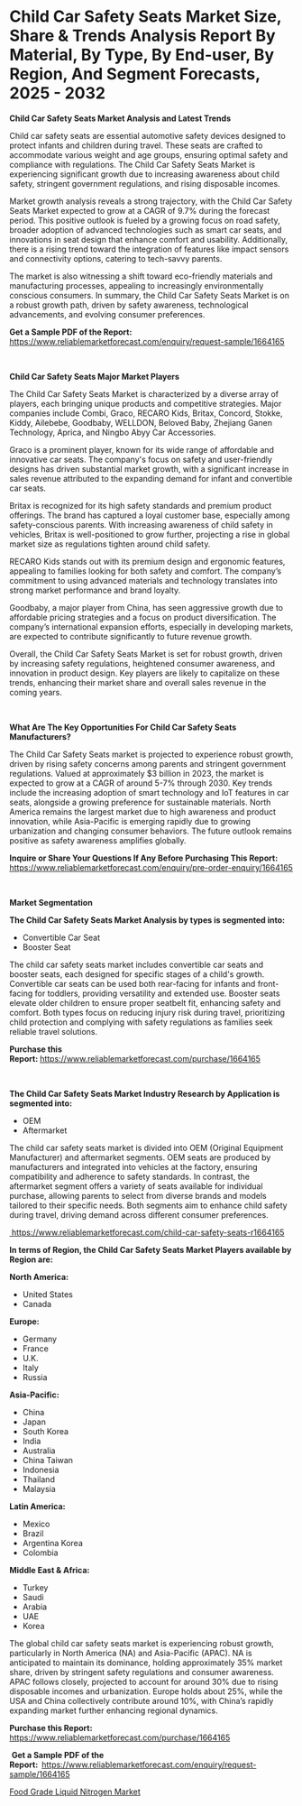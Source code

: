 <p><h1>Child Car Safety Seats Market Size, Share & Trends Analysis Report By Material, By Type, By End-user, By Region, And Segment Forecasts, 2025 - 2032</h1></p><p><strong>Child Car Safety Seats Market Analysis and Latest Trends</strong></p>
<p><p>Child car safety seats are essential automotive safety devices designed to protect infants and children during travel. These seats are crafted to accommodate various weight and age groups, ensuring optimal safety and compliance with regulations. The Child Car Safety Seats Market is experiencing significant growth due to increasing awareness about child safety, stringent government regulations, and rising disposable incomes.</p><p>Market growth analysis reveals a strong trajectory, with the Child Car Safety Seats Market expected to grow at a CAGR of 9.7% during the forecast period. This positive outlook is fueled by a growing focus on road safety, broader adoption of advanced technologies such as smart car seats, and innovations in seat design that enhance comfort and usability. Additionally, there is a rising trend toward the integration of features like impact sensors and connectivity options, catering to tech-savvy parents. </p><p>The market is also witnessing a shift toward eco-friendly materials and manufacturing processes, appealing to increasingly environmentally conscious consumers. In summary, the Child Car Safety Seats Market is on a robust growth path, driven by safety awareness, technological advancements, and evolving consumer preferences.</p></p>
<p><strong>Get a Sample PDF of the Report:&nbsp;</strong> <a href="https://www.reliablemarketforecast.com/enquiry/request-sample/1664165?utm_campaign=2478&utm_medium=2&utm_source=Github&utm_content=ia&utm_term=23032025&utm_id=child-car-safety-seats">https://www.reliablemarketforecast.com/enquiry/request-sample/1664165</a></p>
<p>&nbsp;</p>
<p><strong>Child Car Safety Seats Major Market Players</strong></p>
<p><p>The Child Car Safety Seats Market is characterized by a diverse array of players, each bringing unique products and competitive strategies. Major companies include Combi, Graco, RECARO Kids, Britax, Concord, Stokke, Kiddy, Ailebebe, Goodbaby, WELLDON, Beloved Baby, Zhejiang Ganen Technology, Aprica, and Ningbo Abyy Car Accessories.</p><p>Graco is a prominent player, known for its wide range of affordable and innovative car seats. The company's focus on safety and user-friendly designs has driven substantial market growth, with a significant increase in sales revenue attributed to the expanding demand for infant and convertible car seats.</p><p>Britax is recognized for its high safety standards and premium product offerings. The brand has captured a loyal customer base, especially among safety-conscious parents. With increasing awareness of child safety in vehicles, Britax is well-positioned to grow further, projecting a rise in global market size as regulations tighten around child safety.</p><p>RECARO Kids stands out with its premium design and ergonomic features, appealing to families looking for both safety and comfort. The company’s commitment to using advanced materials and technology translates into strong market performance and brand loyalty. </p><p>Goodbaby, a major player from China, has seen aggressive growth due to affordable pricing strategies and a focus on product diversification. The company’s international expansion efforts, especially in developing markets, are expected to contribute significantly to future revenue growth.</p><p>Overall, the Child Car Safety Seats Market is set for robust growth, driven by increasing safety regulations, heightened consumer awareness, and innovation in product design. Key players are likely to capitalize on these trends, enhancing their market share and overall sales revenue in the coming years.</p></p>
<p>&nbsp;</p>
<p><strong>What Are The Key Opportunities For Child Car Safety Seats Manufacturers?</strong></p>
<p><p>The Child Car Safety Seats market is projected to experience robust growth, driven by rising safety concerns among parents and stringent government regulations. Valued at approximately $3 billion in 2023, the market is expected to grow at a CAGR of around 5-7% through 2030. Key trends include the increasing adoption of smart technology and IoT features in car seats, alongside a growing preference for sustainable materials. North America remains the largest market due to high awareness and product innovation, while Asia-Pacific is emerging rapidly due to growing urbanization and changing consumer behaviors. The future outlook remains positive as safety awareness amplifies globally.</p></p>
<p><strong>Inquire or Share Your Questions If Any Before Purchasing This Report:</strong> <a href="https://www.reliablemarketforecast.com/enquiry/pre-order-enquiry/1664165?utm_campaign=2478&utm_medium=2&utm_source=Github&utm_content=ia&utm_term=23032025&utm_id=child-car-safety-seats">https://www.reliablemarketforecast.com/enquiry/pre-order-enquiry/1664165</a></p>
<p>&nbsp;</p>
<p><strong>Market Segmentation</strong></p>
<p><strong>The Child Car Safety Seats Market Analysis by types is segmented into:</strong></p>
<p><ul><li>Convertible Car Seat</li><li>Booster Seat</li></ul></p>
<p><p>The child car safety seats market includes convertible car seats and booster seats, each designed for specific stages of a child's growth. Convertible car seats can be used both rear-facing for infants and front-facing for toddlers, providing versatility and extended use. Booster seats elevate older children to ensure proper seatbelt fit, enhancing safety and comfort. Both types focus on reducing injury risk during travel, prioritizing child protection and complying with safety regulations as families seek reliable travel solutions.</p></p>
<p><strong>Purchase this Report:&nbsp;</strong><a href="https://www.reliablemarketforecast.com/purchase/1664165?utm_campaign=2478&utm_medium=2&utm_source=Github&utm_content=ia&utm_term=23032025&utm_id=child-car-safety-seats">https://www.reliablemarketforecast.com/purchase/1664165</a></p>
<p>&nbsp;</p>
<p><strong>The Child Car Safety Seats Market Industry Research by Application is segmented into:</strong></p>
<p><ul><li>OEM</li><li>Aftermarket</li></ul></p>
<p><p>The child car safety seats market is divided into OEM (Original Equipment Manufacturer) and aftermarket segments. OEM seats are produced by manufacturers and integrated into vehicles at the factory, ensuring compatibility and adherence to safety standards. In contrast, the aftermarket segment offers a variety of seats available for individual purchase, allowing parents to select from diverse brands and models tailored to their specific needs. Both segments aim to enhance child safety during travel, driving demand across different consumer preferences.</p></p>
<p><a href="https://www.reliablemarketforecast.com/child-car-safety-seats-r1664165?utm_campaign=2478&utm_medium=2&utm_source=Github&utm_content=ia&utm_term=23032025&utm_id=child-car-safety-seats">&nbsp;https://www.reliablemarketforecast.com/child-car-safety-seats-r1664165</a></p>
<p><strong>In terms of Region, the Child Car Safety Seats Market Players available by Region are:</strong></p>
<p>
    <p> <strong> North America: </strong>
        <ul>
            <li>United States</li>
            <li>Canada</li>
        </ul>
        </p> 
    <p> <strong> Europe: </strong>
        <ul>
            <li>Germany</li>
            <li>France</li>
            <li>U.K.</li>
            <li>Italy</li>
            <li>Russia</li>
        </ul>
        </p> 
    <p> <strong> Asia-Pacific: </strong>
        <ul>
            <li>China</li>
            <li>Japan</li>
            <li>South Korea</li>
            <li>India</li>
            <li>Australia</li>
            <li>China Taiwan</li>
            <li>Indonesia</li>
            <li>Thailand</li>
            <li>Malaysia</li>
        </ul>
        </p> 
    <p> <strong> Latin America: </strong>
        <ul>
            <li>Mexico</li>
            <li>Brazil</li>
            <li>Argentina Korea</li>
            <li>Colombia</li>
        </ul>
        </p> 
    <p> <strong> Middle East & Africa: </strong>
        <ul>
            <li>Turkey</li>
            <li>Saudi</li>
            <li>Arabia</li>
            <li>UAE</li>
            <li>Korea</li>
        </ul>
    </p>
    </p>
<p><p>The global child car safety seats market is experiencing robust growth, particularly in North America (NA) and Asia-Pacific (APAC). NA is anticipated to maintain its dominance, holding approximately 35% market share, driven by stringent safety regulations and consumer awareness. APAC follows closely, projected to account for around 30% due to rising disposable incomes and urbanization. Europe holds about 25%, while the USA and China collectively contribute around 10%, with China’s rapidly expanding market further enhancing regional dynamics.</p></p>
<p><strong>Purchase this Report: </strong><a href="https://www.reliablemarketforecast.com/purchase/1664165?utm_campaign=2478&utm_medium=2&utm_source=Github&utm_content=ia&utm_term=23032025&utm_id=child-car-safety-seats">https://www.reliablemarketforecast.com/purchase/1664165</a></p>
<p>&nbsp;<strong>Get a Sample PDF of the Report:&nbsp;&nbsp;</strong><a href="https://www.reliablemarketforecast.com/enquiry/request-sample/1664165?utm_campaign=2478&utm_medium=2&utm_source=Github&utm_content=ia&utm_term=23032025&utm_id=child-car-safety-seats">https://www.reliablemarketforecast.com/enquiry/request-sample/1664165</a></p>
<p><strong></strong></p>
<p><p><a href="https://github.com/arvelm4nthig/Market-Research-Report-List-1/blob/main/food-grade-liquid-nitrogen-market.md?utm_campaign=2478&utm_medium=2&utm_source=Github&utm_content=ia&utm_term=23032025&utm_id=child-car-safety-seats">Food Grade Liquid Nitrogen Market</a></p></p>